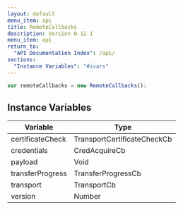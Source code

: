 ```yaml
---
layout: default
menu_item: api
title: RemoteCallbacks
description: Version 0.12.1
menu_item: api
return_to:
  "API Documentation Index": /api/
sections:
  "Instance Variables": "#ivars"
---
```


```js
var remoteCallbacks = new RemoteCallbacks();
```

## <a name="ivars"></a>Instance Variables

| Variable | Type |
| --- | --- |
| <a name="certificateCheck"></a>certificateCheck | TransportCertificateCheckCb |
| <a name="credentials"></a>credentials | CredAcquireCb |
| <a name="payload"></a>payload | Void |
| <a name="transferProgress"></a>transferProgress | TransferProgressCb |
| <a name="transport"></a>transport | TransportCb |
| <a name="version"></a>version | Number |

